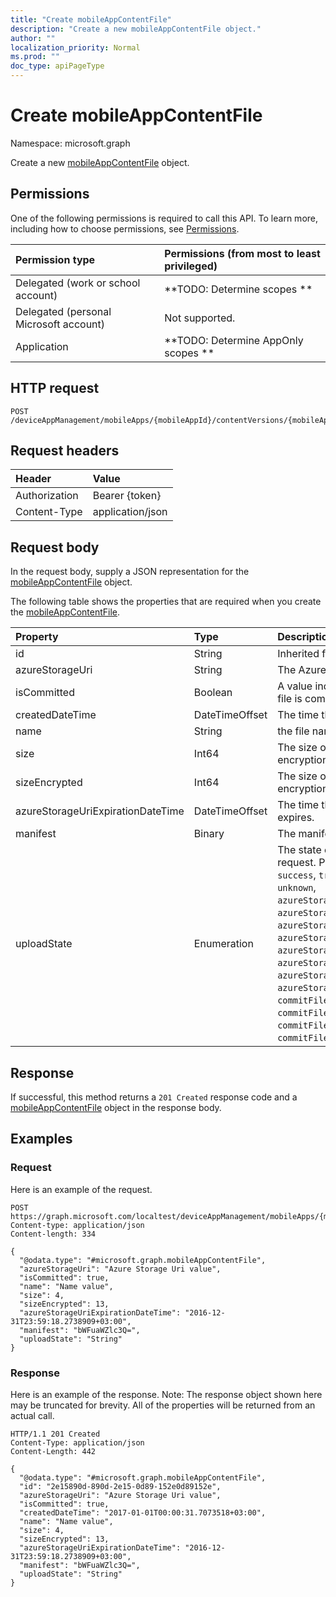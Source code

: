 ```yaml
---
title: "Create mobileAppContentFile"
description: "Create a new mobileAppContentFile object."
author: ""
localization_priority: Normal
ms.prod: ""
doc_type: apiPageType
---
```


# Create mobileAppContentFile

Namespace: microsoft.graph

Create a new [mobileAppContentFile](../resources/mobileappcontentfile.md) object.

## Permissions
One of the following permissions is required to call this API. To learn more, including how to choose permissions, see [Permissions](/concepts/permissions-reference.md).

|Permission type|Permissions (from most to least privileged)|
|:---|:---|
|Delegated (work or school account)|**TODO: Determine scopes **|
|Delegated (personal Microsoft account)|Not supported.|
|Application|**TODO: Determine AppOnly scopes **|

## HTTP request
<!-- {
  "blockType": "ignored"
}
-->
``` http
POST /deviceAppManagement/mobileApps/{mobileAppId}/contentVersions/{mobileAppContentId}/files
```

## Request headers
|Header|Value|
|:---|:---|
|Authorization|Bearer {token}|
|Content-Type|application/json|

## Request body
In the request body, supply a JSON representation for the [mobileAppContentFile](../resources/mobileappcontentfile.md) object.

The following table shows the properties that are required when you create the [mobileAppContentFile](../resources/mobileappcontentfile.md).

|Property|Type|Description|
|:---|:---|:---|
|id|String| Inherited from [entity](../resources/entity.md)|
|azureStorageUri|String|The Azure Storage URI.|
|isCommitted|Boolean|A value indicating whether the file is committed.|
|createdDateTime|DateTimeOffset|The time the file was created.|
|name|String|the file name.|
|size|Int64|The size of the file prior to encryption.|
|sizeEncrypted|Int64|The size of the file after encryption.|
|azureStorageUriExpirationDateTime|DateTimeOffset|The time the Azure storage Uri expires.|
|manifest|Binary|The manifest information.|
|uploadState|Enumeration|The state of the current upload request. Possible values are: `success`, `transientError`, `error`, `unknown`, `azureStorageUriRequestSuccess`, `azureStorageUriRequestPending`, `azureStorageUriRequestFailed`, `azureStorageUriRequestTimedOut`, `azureStorageUriRenewalSuccess`, `azureStorageUriRenewalPending`, `azureStorageUriRenewalFailed`, `azureStorageUriRenewalTimedOut`, `commitFileSuccess`, `commitFilePending`, `commitFileFailed`, `commitFileTimedOut`.|



## Response
If successful, this method returns a `201 Created` response code and a [mobileAppContentFile](../resources/mobileappcontentfile.md) object in the response body.

## Examples

### Request
Here is an example of the request.
<!-- {
  "blockType": "request",
  "name": "create_mobileappcontentfile_from_"
}
-->
``` http
POST https://graph.microsoft.com/localtest/deviceAppManagement/mobileApps/{mobileAppId}/contentVersions/{mobileAppContentId}/files
Content-type: application/json
Content-length: 334

{
  "@odata.type": "#microsoft.graph.mobileAppContentFile",
  "azureStorageUri": "Azure Storage Uri value",
  "isCommitted": true,
  "name": "Name value",
  "size": 4,
  "sizeEncrypted": 13,
  "azureStorageUriExpirationDateTime": "2016-12-31T23:59:18.2738909+03:00",
  "manifest": "bWFuaWZlc3Q=",
  "uploadState": "String"
}
```

### Response
Here is an example of the response. Note: The response object shown here may be truncated for brevity. All of the properties will be returned from an actual call.
<!-- {
  "blockType": "response",
  "truncated": true,
  "@odata.type": "microsoft.graph.mobileappcontentfile"
}
-->
``` http
HTTP/1.1 201 Created
Content-Type: application/json
Content-Length: 442

{
  "@odata.type": "#microsoft.graph.mobileAppContentFile",
  "id": "2e15890d-890d-2e15-0d89-152e0d89152e",
  "azureStorageUri": "Azure Storage Uri value",
  "isCommitted": true,
  "createdDateTime": "2017-01-01T00:00:31.7073518+03:00",
  "name": "Name value",
  "size": 4,
  "sizeEncrypted": 13,
  "azureStorageUriExpirationDateTime": "2016-12-31T23:59:18.2738909+03:00",
  "manifest": "bWFuaWZlc3Q=",
  "uploadState": "String"
}
```

